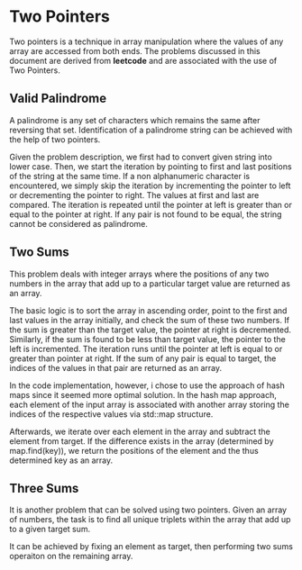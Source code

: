 # Two Pointers
Two pointers is a technique in array manipulation where the values of any array are accessed from both ends. The problems discussed in this document are derived from **leetcode** and are associated with the use of Two Pointers.
## Valid Palindrome
A palindrome is any set of characters which remains the same after reversing that set. Identification of a palindrome string can be achieved with the help of two pointers.

Given the problem description, we first had to convert given string into lower case. Then, we start the iteration by pointing to first and last positions of the string at the same time. If a non alphanumeric character is encountered, we simply skip the iteration by incrementing the pointer to left or decrementing the pointer to right. The values at first and last are compared. The iteration is repeated until the pointer at left is greater than or equal to the pointer at right. If any pair is not found to be equal, the string cannot be considered as palindrome.
## Two Sums
This problem deals with integer arrays where the positions of any two numbers in the array that add up to a particular target value are returned as an array.

The basic logic is to sort the array in ascending order, point to the first and last values in the array initially, and check the sum of these two numbers. If the sum is greater than the target value, the pointer at right is decremented. Similarly, if the sum is found to be less than target value, the pointer to the left is incremented. The iteration runs until the pointer at left is equal to or greater than pointer at right. If the sum of any pair is equal to target, the indices of the values in that pair are returned as an array.

In the code implementation, however, i chose to use the approach of hash maps since it seemed more optimal solution. In the hash map approach, each element of the input array is associated with another array storing the indices of the respective values via std::map structure. 

Afterwards, we iterate over each element in the array and subtract the element from target. If the difference exists in the array (determined by map.find(key)), we return the positions of the element and the thus determined key as an array.

## Three Sums
It is another problem that can be solved using two pointers. Given an array of numbers, the task is to find all unique triplets within the array that add up to a given target sum.

It can be achieved by fixing an element as target, then performing two sums operaiton on the remaining array. 